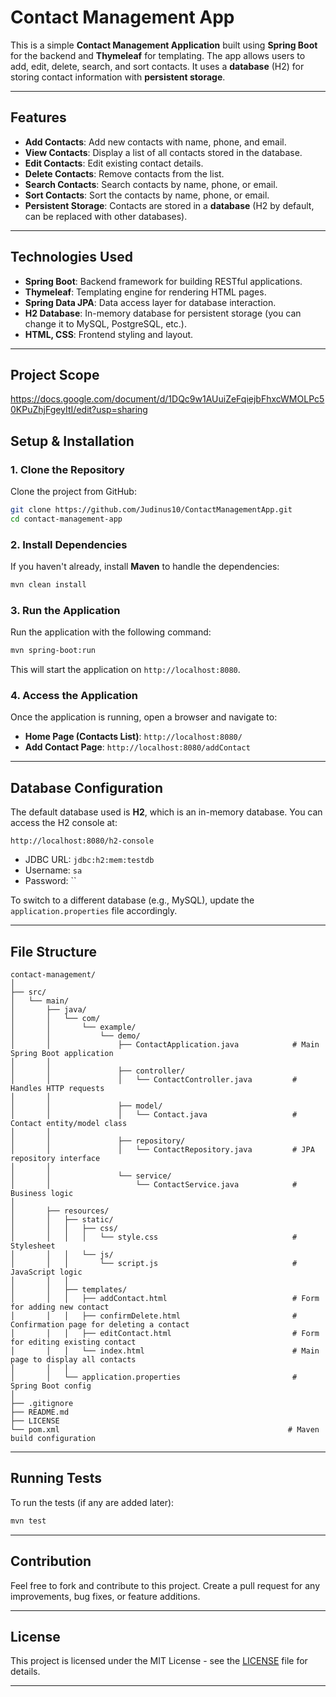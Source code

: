 

# Contact Management App

This is a simple **Contact Management Application** built using **Spring Boot** for the backend and **Thymeleaf** for templating. The app allows users to add, edit, delete, search, and sort contacts. It uses a **database** (H2) for storing contact information with **persistent storage**.

---

## Features

- **Add Contacts**: Add new contacts with name, phone, and email.
- **View Contacts**: Display a list of all contacts stored in the database.
- **Edit Contacts**: Edit existing contact details.
- **Delete Contacts**: Remove contacts from the list.
- **Search Contacts**: Search contacts by name, phone, or email.
- **Sort Contacts**: Sort the contacts by name, phone, or email.
- **Persistent Storage**: Contacts are stored in a **database** (H2 by default, can be replaced with other databases).

---

## Technologies Used

- **Spring Boot**: Backend framework for building RESTful applications.
- **Thymeleaf**: Templating engine for rendering HTML pages.
- **Spring Data JPA**: Data access layer for database interaction.
- **H2 Database**: In-memory database for persistent storage (you can change it to MySQL, PostgreSQL, etc.).
- **HTML, CSS**: Frontend styling and layout.

---

## Project Scope

https://docs.google.com/document/d/1DQc9w1AUuiZeFqiejbFhxcWMOLPc50KPuZhjFgeyItI/edit?usp=sharing

## Setup & Installation

### 1. **Clone the Repository**

Clone the project from GitHub:

```bash
git clone https://github.com/Judinus10/ContactManagementApp.git
cd contact-management-app
```

### 2. **Install Dependencies**

If you haven't already, install **Maven** to handle the dependencies:

```bash
mvn clean install
```

### 3. **Run the Application**

Run the application with the following command:

```bash
mvn spring-boot:run
```

This will start the application on `http://localhost:8080`.

### 4. **Access the Application**

Once the application is running, open a browser and navigate to:

- **Home Page (Contacts List)**: `http://localhost:8080/`
- **Add Contact Page**: `http://localhost:8080/addContact`

---

## Database Configuration

The default database used is **H2**, which is an in-memory database. You can access the H2 console at:

```
http://localhost:8080/h2-console
```

- JDBC URL: `jdbc:h2:mem:testdb`
- Username: `sa`
- Password: ``

To switch to a different database (e.g., MySQL), update the `application.properties` file accordingly.

---

## File Structure

```
contact-management/
│
├── src/
│   └── main/
│       ├── java/
│       │   └── com/
│       │       └── example/
│       │           └── demo/
│       │               ├── ContactApplication.java            # Main Spring Boot application
│       │
│       │               ├── controller/
│       │               │   └── ContactController.java         # Handles HTTP requests
│       │
│       │               ├── model/
│       │               │   └── Contact.java                   # Contact entity/model class
│       │
│       │               ├── repository/
│       │               │   └── ContactRepository.java         # JPA repository interface
│       │
│       │               └── service/
│       │                   └── ContactService.java            # Business logic
│
│       ├── resources/
│       │   ├── static/
│       │   │   ├── css/
│       │   │   │   └── style.css                              # Stylesheet
│       │   │   └── js/
│       │   │       └── script.js                              # JavaScript logic
│       │   │
│       │   ├── templates/
│       │   │   ├── addContact.html                            # Form for adding new contact
│       │   │   ├── confirmDelete.html                         # Confirmation page for deleting a contact
│       │   │   ├── editContact.html                           # Form for editing existing contact
│       │   │   └── index.html                                 # Main page to display all contacts
│       │   │
│       │   └── application.properties                         # Spring Boot config
│
├── .gitignore
├── README.md
├── LICENSE
└── pom.xml                                                   # Maven build configuration
```

---

## Running Tests

To run the tests (if any are added later):

```bash
mvn test
```

---

## Contribution

Feel free to fork and contribute to this project. Create a pull request for any improvements, bug fixes, or feature additions.

---

## License

This project is licensed under the MIT License - see the [LICENSE](LICENSE) file for details.

---

